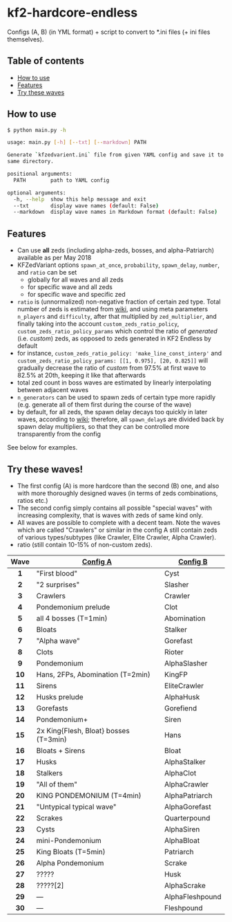 # kf2-hardcore-endless
Configs (A, B) (in YML format) + script to convert to *.ini files (+ ini files themselves).

## Table of contents
* [How to use](#how-to-use)
* [Features](#features)
* [Try these waves](#try-these-waves)

## How to use
```bash
$ python main.py -h

usage: main.py [-h] [--txt] [--markdown] PATH

Generate `kfzedvarient.ini` file from given YAML config and save it to the
same directory.

positional arguments:
  PATH        path to YAML config

optional arguments:
  -h, --help  show this help message and exit
  --txt       display wave names (default: False)
  --markdown  display wave names in Markdown format (default: False)
```

## Features
* Can use **all** zeds (including alpha-zeds, bosses, and alpha-Patriarch) available as per May 2018
* KFZedVariant options `spawn_at_once`, `probability`, `spawn_delay`, `number`, and `ratio` can be set
    * globally for all waves and all zeds
    * for specific wave and all zeds
    * for specific wave and specific zed
* `ratio` is (unnormalized) non-negative fraction of certain zed type. Total number of zeds is estimated from [wiki](https://wiki.tripwireinteractive.com/index.php?title=Endless_Mode), 
and using meta parameters `n_players` and `difficulty`, after that multiplied by `zed_multiplier`, 
and finally taking into the account `custom_zeds_ratio_policy`, `custom_zeds_ratio_policy_params` which control the
ratio of *generated* (i.e. *custom*) zeds, as opposed to zeds generated in KF2 Endless by default
* for instance, `custom_zeds_ratio_policy: 'make_line_const_interp'` and `custom_zeds_ratio_policy_params: [[1, 0.975], [20, 0.825]]`
will gradually decrease the ratio of *custom* from 97.5% at first wave to 82.5% at 20th, keeping it like that afterwards
* total zed count in boss waves are estimated by linearly interpolating between adjacent waves
* `n_generators` can be used to spawn zeds of certain type more rapidly 
(e.g. generate all of them first during the course of the wave)
* by default, for all zeds, the spawn delay decays too quickly in later waves, according to [wiki](https://wiki.tripwireinteractive.com/index.php?title=Endless_Mode);
therefore, all `spawn_delay`s are divided back by spawn delay multipliers, so that they can be controlled more transparently
from the config

See below for examples.

## Try these waves!
* The first config (A) is more hardcore than the second (B) one, and also with more thoroughly designed waves (in terms of zeds combinations, ratios etc.)
* The second config simply contains all possible "special waves" with increasing complexity, that is waves with zeds of same kind only.
* All waves are possible to complete with a decent team. Note the waves which are called "Crawlers" or similar in the config A still contain zeds of various types/subtypes (like Crawler, Elite Crawler, Alpha Crawler).
* ratio (still contain 10-15% of non-custom zeds).

| Wave | <div align="center">[Config A](config_A/zeds_config.yaml)</div> | <div align="center">[Config B](config_B/zeds_config.yaml)</div> |
| :---: | :--- | :--- |
| **1** | "First blood" | Cyst |
| **2** | "2 surprises" | Slasher |
| **3** | Crawlers | Crawler |
| **4** | Pondemonium prelude | Clot |
| **5** | all 4 bosses (T=1min) | Abomination |
| **6** | Bloats | Stalker |
| **7** | "Alpha wave" | Gorefast |
| **8** | Clots | Rioter |
| **9** | Pondemonium | AlphaSlasher |
| **10** | Hans, 2FPs, Abomination (T=2min) | KingFP |
| **11** | Sirens | EliteCrawler |
| **12** | Husks prelude | AlphaHusk |
| **13** | Gorefasts | Gorefiend |
| **14** | Pondemonium+ | Siren |
| **15** | 2x King{Flesh, Bloat} bosses (T=3min) | Hans |
| **16** | Bloats + Sirens | Bloat |
| **17** | Husks | AlphaStalker |
| **18** | Stalkers | AlphaClot |
| **19** | "All of them" | AlphaCrawler |
| **20** | KING PONDEMONIUM (T=4min) | AlphaPatriarch |
| **21** | "Untypical typical wave" | AlphaGorefast |
| **22** | Scrakes | Quarterpound |
| **23** | Cysts | AlphaSiren |
| **24** | mini-Pondemonium | AlphaBloat |
| **25** | King Bloats (T=5min) | Patriarch |
| **26** | Alpha Pondemonium | Scrake |
| **27** | ????? | Husk |
| **28** | ?????[2] | AlphaScrake |
| **29** | &mdash; | AlphaFleshpound |
| **30** | &mdash; | Fleshpound |
